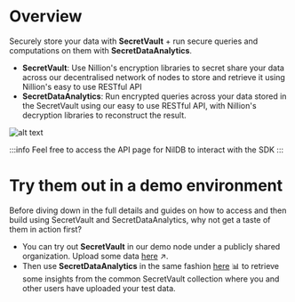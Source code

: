 # Overview

Securely store your data with **SecretVault** + run secure queries and computations on them with **SecretDataAnalytics**.

- **SecretVault**: Use Nillion's encryption libraries to secret share your data across our decentralised network of nodes to store and retrieve it using Nillion's easy to use RESTful API
- **SecretDataAnalytics**: Run encrypted queries across your data stored in the SecretVault using our easy to use RESTful API, with Nillion's decryption libraries to reconstruct the result.

![alt text](/img/nildb_diagram.png)

:::info
Feel free to access the API page for NilDB to interact with the SDK
:::

# Try them out in a demo environment

Before diving down in the full details and guides on how to access and then build using SecretVault and SecretDataAnalytics, why not get a taste of them in action first?

- You can try out **SecretVault** in our demo node under a publicly shared organization. Upload some data [here](../../api/nildb/upload-data-to-the-specified-schema-collection) :arrow_upper_right:.
- Then use **SecretDataAnalytics** in the same fashion [here](../../api/nildb/execute-the-specified-query) :bar_chart: to retrieve some insights from the common SecretVault collection where you and other users have uploaded your test data.
